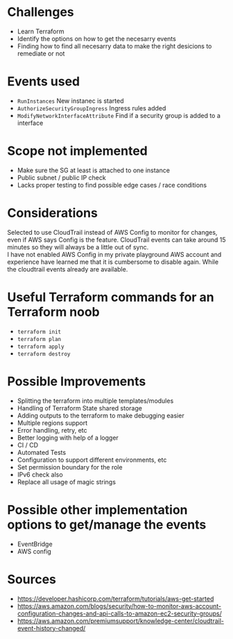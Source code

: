 # Challenges
- Learn Terraform
- Identify the options on how to get the necesarry events
- Finding how to find all necesarry data to make the right desicions to remediate or not

# Events used
- `RunInstances`
  New instanec is started
- `AuthorizeSecurityGroupIngress` 
  Ingress rules added
- `ModifyNetworkInterfaceAttribute`
  Find if a security group is added to a interface

# Scope not implemented 
- Make sure the SG at least is attached to one instance
- Public subnet / public IP check
- Lacks proper testing to find possible edge cases / race conditions

# Considerations
Selected to use CloudTrail instead of AWS Config to monitor for changes, even if AWS says Config is the feature.  CloudTrail events can take around 15 minutes so they will always be a little out of sync.  
I have not enabled AWS Config in my private playground AWS account and experience have learned me that it is cumbersome to disable again. While the cloudtrail events already are available.


# Useful Terraform commands for an Terraform noob
- `terraform init`
- `terraform plan`
- `terraform apply`
- `terraform destroy`


# Possible Improvements
- Splitting the terraform into multiple templates/modules
- Handling of Terraform State shared storage
- Adding outputs to the terraform to make debugging easier
- Multiple regions support
- Error handling, retry, etc
- Better logging with help of a logger 
- CI / CD
- Automated Tests
- Configuration to support different environments, etc
- Set permission boundary for the role
- IPv6 check also
- Replace all usage of magic strings

# Possible other implementation options to get/manage the events
- EventBridge
- AWS config


# Sources
- https://developer.hashicorp.com/terraform/tutorials/aws-get-started
- https://aws.amazon.com/blogs/security/how-to-monitor-aws-account-configuration-changes-and-api-calls-to-amazon-ec2-security-groups/
- https://aws.amazon.com/premiumsupport/knowledge-center/cloudtrail-event-history-changed/